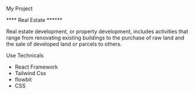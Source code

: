 My Project 

****  Real Estate  ******

Real estate development, or property development, includes activities that range from renovating existing
buildings to the purchase of raw land and the sale of developed land or parcels to others.

Use Technicals
* React Framework
* Tailwind Css
* flowbit 
* CSS
